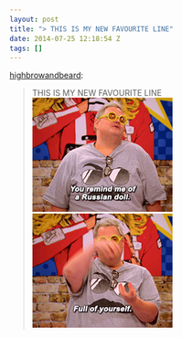 ```yaml
---
layout: post
title: "> THIS IS MY NEW FAVOURITE LINE"
date: 2014-07-25 12:18:54 Z
tags: []
---
```

[highbrowandbeard](http://highbrowandbeard.tumblr.com/post/92143031489/this-is-my-new-favourite-line):

> THIS IS MY NEW FAVOURITE LINE
![](/media/2014/07/92822438725_0.gif)
![](/media/2014/07/92822438725_1.gif)
